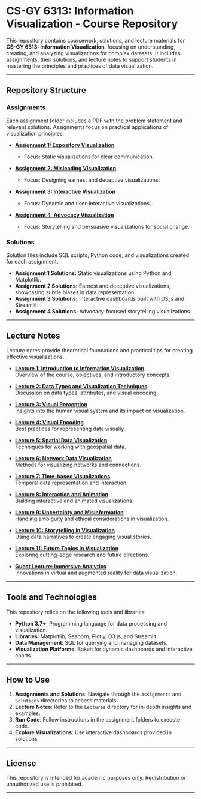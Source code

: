# CS-GY 6313: Information Visualization - Course Repository

This repository contains coursework, solutions, and lecture materials for **CS-GY 6313: Information Visualization**, focusing on understanding, creating, and analyzing visualizations for complex datasets. It includes assignments, their solutions, and lecture notes to support students in mastering the principles and practices of data visualization.

---

## Repository Structure

### **Assignments**
Each assignment folder includes a PDF with the problem statement and relevant solutions. Assignments focus on practical applications of visualization principles.

- **[Assignment 1: Expository Visualization](./Assignments/Assignment1.pdf)**  
  - Focus: Static visualizations for clear communication.  

- **[Assignment 2: Misleading Visualization](./Assignments/Assignment2.pdf)**  
  - Focus: Designing earnest and deceptive visualizations.  

- **[Assignment 3: Interactive Visualization](./Assignments/Assignment3.pdf)**  
  - Focus: Dynamic and user-interactive visualizations.  

- **[Assignment 4: Advocacy Visualization](./Assignments/Assignment4.pdf)**  
  - Focus: Storytelling and persuasive visualizations for social change.  

### **Solutions**
Solution files include SQL scripts, Python code, and visualizations created for each assignment.  

- **Assignment 1 Solutions:** Static visualizations using Python and Matplotlib.  
- **Assignment 2 Solutions:** Earnest and deceptive visualizations, showcasing subtle biases in data representation.  
- **Assignment 3 Solutions:** Interactive dashboards built with D3.js and Streamlit.  
- **Assignment 4 Solutions:** Advocacy-focused storytelling visualizations.  

---

## Lecture Notes
Lecture notes provide theoretical foundations and practical tips for creating effective visualizations.  

- **[Lecture 1: Introduction to Information Visualization](./Lectures/lec1_09_05.pptx)**  
  Overview of the course, objectives, and introductory concepts.

- **[Lecture 2: Data Types and Visualization Techniques](./Lectures/lec2_09_12.pptx)**  
  Discussion on data types, attributes, and visual encoding.

- **[Lecture 3: Visual Perception](./Lectures/lec3_09_19.pdf)**  
  Insights into the human visual system and its impact on visualization.

- **[Lecture 4: Visual Encoding](./Lectures/lec4_09_26.pdf)**  
  Best practices for representing data visually.  

- **[Lecture 5: Spatial Data Visualization](./Lectures/lec5_10_03.pdf)**  
  Techniques for working with geospatial data.  

- **[Lecture 6: Network Data Visualization](./Lectures/lec6_10_10.pdf)**  
  Methods for visualizing networks and connections.  

- **[Lecture 7: Time-based Visualizations](./Lectures/lec7_10_17.pdf)**  
  Temporal data representation and interaction.  

- **[Lecture 8: Interaction and Animation](./Lectures/lec8_10_24.pdf)**  
  Building interactive and animated visualizations.  

- **[Lecture 9: Uncertainty and Misinformation](./Lectures/lec9_10_31.pdf)**  
  Handling ambiguity and ethical considerations in visualization.  

- **[Lecture 10: Storytelling in Visualization](./Lectures/lec10_11_13.pptx)**  
  Using data narratives to create engaging visual stories.  

- **[Lecture 11: Future Topics in Visualization](./Lectures/lec11_11_21.pptx)**  
  Exploring cutting-edge research and future directions.  

- **[Guest Lecture: Immersive Analytics](./Lectures/lec12_Immersive_Analytics.pdf)**  
  Innovations in virtual and augmented reality for data visualization.  

---

## Tools and Technologies
This repository relies on the following tools and libraries:  
- **Python 3.7+**: Programming language for data processing and visualization.  
- **Libraries**: Matplotlib, Seaborn, Plotly, D3.js, and Streamlit.  
- **Data Management**: SQL for querying and managing datasets.  
- **Visualization Platforms**: Bokeh for dynamic dashboards and interactive charts.  

---

## How to Use
1. **Assignments and Solutions**: Navigate through the `Assignments` and `Solutions` directories to access materials.  
2. **Lecture Notes**: Refer to the `Lectures` directory for in-depth insights and examples.  
3. **Run Code**: Follow instructions in the assignment folders to execute code.  
4. **Explore Visualizations**: Use interactive dashboards provided in solutions.  

---


## License
This repository is intended for academic purposes only. Redistribution or unauthorized use is prohibited.  

---

